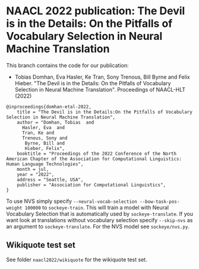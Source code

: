 
# NAACL 2022 publication: The Devil is in the Details: On the Pitfalls of Vocabulary Selection in Neural Machine Translation

This branch contains the code for our publication:
* Tobias Domhan, Eva Hasler, Ke Tran, Sony Trenous, Bill Byrne and Felix Hieber. "The Devil is in the Details: On the Pitfalls of Vocabulary Selection in Neural Machine Translation". Proceedings of NAACL-HLT (2022)


```
@inproceedings{domhan-etal-2022,
    title = "The Devil is in the Details:On the Pitfalls of Vocabulary Selection in Neural Machine Translation",
    author = "Domhan, Tobias  and
      Hasler, Eva  and
      Tran, Ke and
      Trenous, Sony and
       Byrne, Bill and
       Hieber, Felix",
    booktitle = "Proceedings of the 2022 Conference of the North American Chapter of the Association for Computational Linguistics: Human Language Technologies",
    month = jul,
    year = "2022",
    address = "Seattle, USA",
    publisher = "Association for Computational Linguistics",
}
```


To use NVS simply specify `--neural-vocab-selection --bow-task-pos-weight 100000` to `sockeye-train`.
This will train a model with Neural Vocabulary Selection that is automatically used by `sockeye-translate`.
If you want look at translations without vocabulary selection specify `--skip-nvs` as an argument to `sockeye-translate`.
For the NVS model see `sockeye/nvs.py`.

## Wikiquote test set
See folder `naacl2022/wikiquote` for the wikiquote test set.
